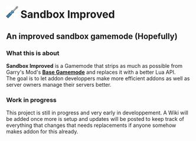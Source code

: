 # ![Icon](https://github.com/Periapsises/SandboxImproved/blob/main/icon24.png?raw=true) Sandbox Improved

## An improved sandbox gamemode (Hopefully)

### What this is about

**Sandbox Improved** is a Gamemode that strips as much as possible from Garry's Mod's [**Base Gamemode**](https://github.com/Facepunch/garrysmod/tree/master/garrysmod/gamemodes/base) and replaces it with a better Lua API.  
The goal is to let addon developpers make more efficient addons as well as server owners manage their servers better.

### Work in progress

This project is still in progress and very early in developpement.
A Wiki will be added once more is setup and updates will be posted to keep track of everything that changes that needs replacements if anyone somehow makes addon for this already.
